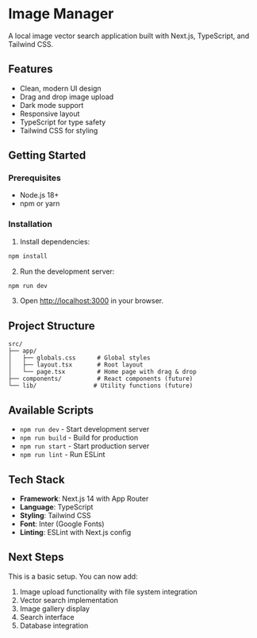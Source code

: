 # Image Manager

A local image vector search application built with Next.js, TypeScript, and Tailwind CSS.

## Features

- Clean, modern UI design
- Drag and drop image upload
- Dark mode support
- Responsive layout
- TypeScript for type safety
- Tailwind CSS for styling

## Getting Started

### Prerequisites

- Node.js 18+ 
- npm or yarn

### Installation

1. Install dependencies:
```bash
npm install
```

2. Run the development server:
```bash
npm run dev
```

3. Open [http://localhost:3000](http://localhost:3000) in your browser.

## Project Structure

```
src/
├── app/
│   ├── globals.css      # Global styles
│   ├── layout.tsx       # Root layout
│   └── page.tsx         # Home page with drag & drop
├── components/          # React components (future)
└── lib/                # Utility functions (future)
```

## Available Scripts

- `npm run dev` - Start development server
- `npm run build` - Build for production
- `npm run start` - Start production server
- `npm run lint` - Run ESLint

## Tech Stack

- **Framework**: Next.js 14 with App Router
- **Language**: TypeScript
- **Styling**: Tailwind CSS
- **Font**: Inter (Google Fonts)
- **Linting**: ESLint with Next.js config

## Next Steps

This is a basic setup. You can now add:

1. Image upload functionality with file system integration
2. Vector search implementation
3. Image gallery display
4. Search interface
5. Database integration
